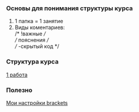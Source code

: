 ### Основы для понимания структуры курса
1.  1 папка = 1 занятие  
2.  Виды коментариев:  
  /* !важные */  
  /* пояснения */  
  /* -скрытый код */  
### Cтруктура курса
[1 работа](https://github.com/VipBender/JavaScript/tree/master/1js)  
### Полезно
[Мои настройки brackets](https://github.com/VipBender/JavaScript/blob/master/Brackets)